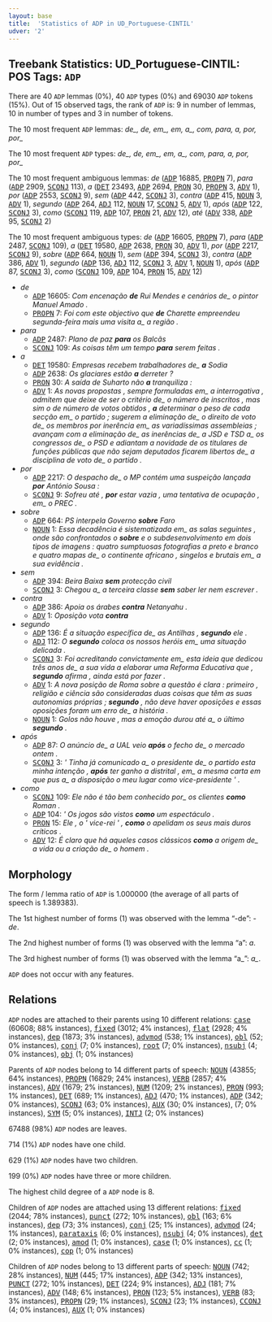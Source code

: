 ```yaml
---
layout: base
title:  'Statistics of ADP in UD_Portuguese-CINTIL'
udver: '2'
---
```


## Treebank Statistics: UD_Portuguese-CINTIL: POS Tags: `ADP`

There are 40 `ADP` lemmas (0%), 40 `ADP` types (0%) and 69030 `ADP` tokens (15%).
Out of 15 observed tags, the rank of `ADP` is: 9 in number of lemmas, 10 in number of types and 3 in number of tokens.

The 10 most frequent `ADP` lemmas: <em>de_, de, em_, em, a_, com, para, a, por, por_</em>

The 10 most frequent `ADP` types:  <em>de_, de, em_, em, a_, com, para, a, por, por_</em>

The 10 most frequent ambiguous lemmas: <em>de</em> (<tt><a href="pt_cintil-pos-ADP.html">ADP</a></tt> 16885, <tt><a href="pt_cintil-pos-PROPN.html">PROPN</a></tt> 7), <em>para</em> (<tt><a href="pt_cintil-pos-ADP.html">ADP</a></tt> 2909, <tt><a href="pt_cintil-pos-SCONJ.html">SCONJ</a></tt> 113), <em>a</em> (<tt><a href="pt_cintil-pos-DET.html">DET</a></tt> 23493, <tt><a href="pt_cintil-pos-ADP.html">ADP</a></tt> 2694, <tt><a href="pt_cintil-pos-PRON.html">PRON</a></tt> 30, <tt><a href="pt_cintil-pos-PROPN.html">PROPN</a></tt> 3, <tt><a href="pt_cintil-pos-ADV.html">ADV</a></tt> 1), <em>por</em> (<tt><a href="pt_cintil-pos-ADP.html">ADP</a></tt> 2553, <tt><a href="pt_cintil-pos-SCONJ.html">SCONJ</a></tt> 9), <em>sem</em> (<tt><a href="pt_cintil-pos-ADP.html">ADP</a></tt> 442, <tt><a href="pt_cintil-pos-SCONJ.html">SCONJ</a></tt> 3), <em>contra</em> (<tt><a href="pt_cintil-pos-ADP.html">ADP</a></tt> 415, <tt><a href="pt_cintil-pos-NOUN.html">NOUN</a></tt> 3, <tt><a href="pt_cintil-pos-ADV.html">ADV</a></tt> 1), <em>segundo</em> (<tt><a href="pt_cintil-pos-ADP.html">ADP</a></tt> 264, <tt><a href="pt_cintil-pos-ADJ.html">ADJ</a></tt> 112, <tt><a href="pt_cintil-pos-NOUN.html">NOUN</a></tt> 17, <tt><a href="pt_cintil-pos-SCONJ.html">SCONJ</a></tt> 5, <tt><a href="pt_cintil-pos-ADV.html">ADV</a></tt> 1), <em>após</em> (<tt><a href="pt_cintil-pos-ADP.html">ADP</a></tt> 122, <tt><a href="pt_cintil-pos-SCONJ.html">SCONJ</a></tt> 3), <em>como</em> (<tt><a href="pt_cintil-pos-SCONJ.html">SCONJ</a></tt> 119, <tt><a href="pt_cintil-pos-ADP.html">ADP</a></tt> 107, <tt><a href="pt_cintil-pos-PRON.html">PRON</a></tt> 21, <tt><a href="pt_cintil-pos-ADV.html">ADV</a></tt> 12), <em>até</em> (<tt><a href="pt_cintil-pos-ADV.html">ADV</a></tt> 338, <tt><a href="pt_cintil-pos-ADP.html">ADP</a></tt> 95, <tt><a href="pt_cintil-pos-SCONJ.html">SCONJ</a></tt> 2)

The 10 most frequent ambiguous types:  <em>de</em> (<tt><a href="pt_cintil-pos-ADP.html">ADP</a></tt> 16605, <tt><a href="pt_cintil-pos-PROPN.html">PROPN</a></tt> 7), <em>para</em> (<tt><a href="pt_cintil-pos-ADP.html">ADP</a></tt> 2487, <tt><a href="pt_cintil-pos-SCONJ.html">SCONJ</a></tt> 109), <em>a</em> (<tt><a href="pt_cintil-pos-DET.html">DET</a></tt> 19580, <tt><a href="pt_cintil-pos-ADP.html">ADP</a></tt> 2638, <tt><a href="pt_cintil-pos-PRON.html">PRON</a></tt> 30, <tt><a href="pt_cintil-pos-ADV.html">ADV</a></tt> 1), <em>por</em> (<tt><a href="pt_cintil-pos-ADP.html">ADP</a></tt> 2217, <tt><a href="pt_cintil-pos-SCONJ.html">SCONJ</a></tt> 9), <em>sobre</em> (<tt><a href="pt_cintil-pos-ADP.html">ADP</a></tt> 664, <tt><a href="pt_cintil-pos-NOUN.html">NOUN</a></tt> 1), <em>sem</em> (<tt><a href="pt_cintil-pos-ADP.html">ADP</a></tt> 394, <tt><a href="pt_cintil-pos-SCONJ.html">SCONJ</a></tt> 3), <em>contra</em> (<tt><a href="pt_cintil-pos-ADP.html">ADP</a></tt> 386, <tt><a href="pt_cintil-pos-ADV.html">ADV</a></tt> 1), <em>segundo</em> (<tt><a href="pt_cintil-pos-ADP.html">ADP</a></tt> 136, <tt><a href="pt_cintil-pos-ADJ.html">ADJ</a></tt> 112, <tt><a href="pt_cintil-pos-SCONJ.html">SCONJ</a></tt> 3, <tt><a href="pt_cintil-pos-ADV.html">ADV</a></tt> 1, <tt><a href="pt_cintil-pos-NOUN.html">NOUN</a></tt> 1), <em>após</em> (<tt><a href="pt_cintil-pos-ADP.html">ADP</a></tt> 87, <tt><a href="pt_cintil-pos-SCONJ.html">SCONJ</a></tt> 3), <em>como</em> (<tt><a href="pt_cintil-pos-SCONJ.html">SCONJ</a></tt> 109, <tt><a href="pt_cintil-pos-ADP.html">ADP</a></tt> 104, <tt><a href="pt_cintil-pos-PRON.html">PRON</a></tt> 15, <tt><a href="pt_cintil-pos-ADV.html">ADV</a></tt> 12)


* <em>de</em>
  * <tt><a href="pt_cintil-pos-ADP.html">ADP</a></tt> 16605: <em>Com encenação <b>de</b> Rui Mendes e cenários de_ o pintor Manuel Amado .</em>
  * <tt><a href="pt_cintil-pos-PROPN.html">PROPN</a></tt> 7: <em>Foi com este objectivo que <b>de</b> Charette empreendeu segunda-feira mais uma visita a_ a região .</em>
* <em>para</em>
  * <tt><a href="pt_cintil-pos-ADP.html">ADP</a></tt> 2487: <em>Plano de paz <b>para</b> os Balcãs</em>
  * <tt><a href="pt_cintil-pos-SCONJ.html">SCONJ</a></tt> 109: <em>As coisas têm um tempo <b>para</b> serem feitas .</em>
* <em>a</em>
  * <tt><a href="pt_cintil-pos-DET.html">DET</a></tt> 19580: <em>Empresas recebem trabalhadores de_ <b>a</b> Sodia</em>
  * <tt><a href="pt_cintil-pos-ADP.html">ADP</a></tt> 2638: <em>Os glaciares estão <b>a</b> derreter ?</em>
  * <tt><a href="pt_cintil-pos-PRON.html">PRON</a></tt> 30: <em>A saída de Suharto não <b>a</b> tranquiliza :</em>
  * <tt><a href="pt_cintil-pos-ADV.html">ADV</a></tt> 1: <em>As novas propostas , sempre formuladas em_ a interrogativa , admitem que deixe de ser o critério de_ o número de inscritos , mas sim o de número de votos obtidos , <b>a</b> determinar o peso de cada secção em_ o partido ; sugerem a eliminação de_ o direito de voto de_ os membros por inerência em_ as variadíssimas assembleias ; avançam com a eliminação de_ as inerências de_ a JSD e TSD a_ os congressos de_ o PSD e adiantam a novidade de os titulares de funções públicas que não sejam deputados ficarem libertos de_ a disciplina de voto de_ o partido .</em>
* <em>por</em>
  * <tt><a href="pt_cintil-pos-ADP.html">ADP</a></tt> 2217: <em>O despacho de_ o MP contém uma suspeição lançada <b>por</b> António Sousa :</em>
  * <tt><a href="pt_cintil-pos-SCONJ.html">SCONJ</a></tt> 9: <em>Sofreu até , <b>por</b> estar vazia , uma tentativa de ocupação , em_ o PREC .</em>
* <em>sobre</em>
  * <tt><a href="pt_cintil-pos-ADP.html">ADP</a></tt> 664: <em>PS interpela Governo <b>sobre</b> Faro</em>
  * <tt><a href="pt_cintil-pos-NOUN.html">NOUN</a></tt> 1: <em>Essa decadência é sistematizada em_ as salas seguintes , onde são confrontados o <b>sobre</b> e o subdesenvolvimento em dois tipos de imagens : quatro sumptuosas fotografias a preto e branco e quatro mapas de_ o continente africano , singelos e brutais em_ a sua evidência .</em>
* <em>sem</em>
  * <tt><a href="pt_cintil-pos-ADP.html">ADP</a></tt> 394: <em>Beira Baixa <b>sem</b> protecção civil</em>
  * <tt><a href="pt_cintil-pos-SCONJ.html">SCONJ</a></tt> 3: <em>Chegou a_ a terceira classe <b>sem</b> saber ler nem escrever .</em>
* <em>contra</em>
  * <tt><a href="pt_cintil-pos-ADP.html">ADP</a></tt> 386: <em>Apoia os árabes <b>contra</b> Netanyahu .</em>
  * <tt><a href="pt_cintil-pos-ADV.html">ADV</a></tt> 1: <em>Oposição vota <b>contra</b></em>
* <em>segundo</em>
  * <tt><a href="pt_cintil-pos-ADP.html">ADP</a></tt> 136: <em>É a situação específica de_ as Antilhas , <b>segundo</b> ele .</em>
  * <tt><a href="pt_cintil-pos-ADJ.html">ADJ</a></tt> 112: <em>O <b>segundo</b> coloca os nossos heróis em_ uma situação delicada .</em>
  * <tt><a href="pt_cintil-pos-SCONJ.html">SCONJ</a></tt> 3: <em>Foi acreditando convictamente em_ esta ideia que dedicou três anos de_ a sua vida a elaborar uma Reforma Educativa que , <b>segundo</b> afirma , ainda está por fazer .</em>
  * <tt><a href="pt_cintil-pos-ADV.html">ADV</a></tt> 1: <em>A nova posição de Roma sobre a questão é clara : primeiro , religião e ciência são consideradas duas coisas que têm as suas autonomias próprias ; <b>segundo</b> , não deve haver oposições e essas oposições foram um erro de_ a história .</em>
  * <tt><a href="pt_cintil-pos-NOUN.html">NOUN</a></tt> 1: <em>Golos não houve , mas a emoção durou até a_ o último <b>segundo</b> .</em>
* <em>após</em>
  * <tt><a href="pt_cintil-pos-ADP.html">ADP</a></tt> 87: <em>O anúncio de_ a UAL veio <b>após</b> o fecho de_ o mercado ontem .</em>
  * <tt><a href="pt_cintil-pos-SCONJ.html">SCONJ</a></tt> 3: <em>' Tinha já comunicado a_ o presidente de_ o partido esta minha intenção , <b>após</b> ter ganho a distrital , em_ a mesma carta em que pus a_ a disposição o meu lugar como vice-presidente ' .</em>
* <em>como</em>
  * <tt><a href="pt_cintil-pos-SCONJ.html">SCONJ</a></tt> 109: <em>Ele não é tão bem conhecido por_ os clientes <b>como</b> Roman .</em>
  * <tt><a href="pt_cintil-pos-ADP.html">ADP</a></tt> 104: <em>' Os jogos são vistos <b>como</b> um espectáculo .</em>
  * <tt><a href="pt_cintil-pos-PRON.html">PRON</a></tt> 15: <em>Ele , o ' vice-rei ' , <b>como</b> o apelidam os seus mais duros críticos .</em>
  * <tt><a href="pt_cintil-pos-ADV.html">ADV</a></tt> 12: <em>É claro que há aqueles casos clássicos <b>como</b> a origem de_ a vida ou a criação de_ o homem .</em>

## Morphology

The form / lemma ratio of `ADP` is 1.000000 (the average of all parts of speech is 1.389383).

The 1st highest number of forms (1) was observed with the lemma “-de”: <em>-de</em>.

The 2nd highest number of forms (1) was observed with the lemma “a”: <em>a</em>.

The 3rd highest number of forms (1) was observed with the lemma “a_”: <em>a_</em>.

`ADP` does not occur with any features.


## Relations

`ADP` nodes are attached to their parents using 10 different relations: <tt><a href="pt_cintil-dep-case.html">case</a></tt> (60608; 88% instances), <tt><a href="pt_cintil-dep-fixed.html">fixed</a></tt> (3012; 4% instances), <tt><a href="pt_cintil-dep-flat.html">flat</a></tt> (2928; 4% instances), <tt><a href="pt_cintil-dep-dep.html">dep</a></tt> (1873; 3% instances), <tt><a href="pt_cintil-dep-advmod.html">advmod</a></tt> (538; 1% instances), <tt><a href="pt_cintil-dep-obl.html">obl</a></tt> (52; 0% instances), <tt><a href="pt_cintil-dep-conj.html">conj</a></tt> (7; 0% instances), <tt><a href="pt_cintil-dep-root.html">root</a></tt> (7; 0% instances), <tt><a href="pt_cintil-dep-nsubj.html">nsubj</a></tt> (4; 0% instances), <tt><a href="pt_cintil-dep-obj.html">obj</a></tt> (1; 0% instances)

Parents of `ADP` nodes belong to 14 different parts of speech: <tt><a href="pt_cintil-pos-NOUN.html">NOUN</a></tt> (43855; 64% instances), <tt><a href="pt_cintil-pos-PROPN.html">PROPN</a></tt> (16829; 24% instances), <tt><a href="pt_cintil-pos-VERB.html">VERB</a></tt> (2857; 4% instances), <tt><a href="pt_cintil-pos-ADV.html">ADV</a></tt> (1679; 2% instances), <tt><a href="pt_cintil-pos-NUM.html">NUM</a></tt> (1209; 2% instances), <tt><a href="pt_cintil-pos-PRON.html">PRON</a></tt> (993; 1% instances), <tt><a href="pt_cintil-pos-DET.html">DET</a></tt> (689; 1% instances), <tt><a href="pt_cintil-pos-ADJ.html">ADJ</a></tt> (470; 1% instances), <tt><a href="pt_cintil-pos-ADP.html">ADP</a></tt> (342; 0% instances), <tt><a href="pt_cintil-pos-SCONJ.html">SCONJ</a></tt> (63; 0% instances), <tt><a href="pt_cintil-pos-AUX.html">AUX</a></tt> (30; 0% instances),  (7; 0% instances), <tt><a href="pt_cintil-pos-SYM.html">SYM</a></tt> (5; 0% instances), <tt><a href="pt_cintil-pos-INTJ.html">INTJ</a></tt> (2; 0% instances)

67488 (98%) `ADP` nodes are leaves.

714 (1%) `ADP` nodes have one child.

629 (1%) `ADP` nodes have two children.

199 (0%) `ADP` nodes have three or more children.

The highest child degree of a `ADP` node is 8.

Children of `ADP` nodes are attached using 13 different relations: <tt><a href="pt_cintil-dep-fixed.html">fixed</a></tt> (2044; 78% instances), <tt><a href="pt_cintil-dep-punct.html">punct</a></tt> (272; 10% instances), <tt><a href="pt_cintil-dep-obl.html">obl</a></tt> (163; 6% instances), <tt><a href="pt_cintil-dep-dep.html">dep</a></tt> (73; 3% instances), <tt><a href="pt_cintil-dep-conj.html">conj</a></tt> (25; 1% instances), <tt><a href="pt_cintil-dep-advmod.html">advmod</a></tt> (24; 1% instances), <tt><a href="pt_cintil-dep-parataxis.html">parataxis</a></tt> (6; 0% instances), <tt><a href="pt_cintil-dep-nsubj.html">nsubj</a></tt> (4; 0% instances), <tt><a href="pt_cintil-dep-det.html">det</a></tt> (2; 0% instances), <tt><a href="pt_cintil-dep-amod.html">amod</a></tt> (1; 0% instances), <tt><a href="pt_cintil-dep-case.html">case</a></tt> (1; 0% instances), <tt><a href="pt_cintil-dep-cc.html">cc</a></tt> (1; 0% instances), <tt><a href="pt_cintil-dep-cop.html">cop</a></tt> (1; 0% instances)

Children of `ADP` nodes belong to 13 different parts of speech: <tt><a href="pt_cintil-pos-NOUN.html">NOUN</a></tt> (742; 28% instances), <tt><a href="pt_cintil-pos-NUM.html">NUM</a></tt> (445; 17% instances), <tt><a href="pt_cintil-pos-ADP.html">ADP</a></tt> (342; 13% instances), <tt><a href="pt_cintil-pos-PUNCT.html">PUNCT</a></tt> (272; 10% instances), <tt><a href="pt_cintil-pos-DET.html">DET</a></tt> (224; 9% instances), <tt><a href="pt_cintil-pos-ADJ.html">ADJ</a></tt> (181; 7% instances), <tt><a href="pt_cintil-pos-ADV.html">ADV</a></tt> (148; 6% instances), <tt><a href="pt_cintil-pos-PRON.html">PRON</a></tt> (123; 5% instances), <tt><a href="pt_cintil-pos-VERB.html">VERB</a></tt> (83; 3% instances), <tt><a href="pt_cintil-pos-PROPN.html">PROPN</a></tt> (29; 1% instances), <tt><a href="pt_cintil-pos-SCONJ.html">SCONJ</a></tt> (23; 1% instances), <tt><a href="pt_cintil-pos-CCONJ.html">CCONJ</a></tt> (4; 0% instances), <tt><a href="pt_cintil-pos-AUX.html">AUX</a></tt> (1; 0% instances)

